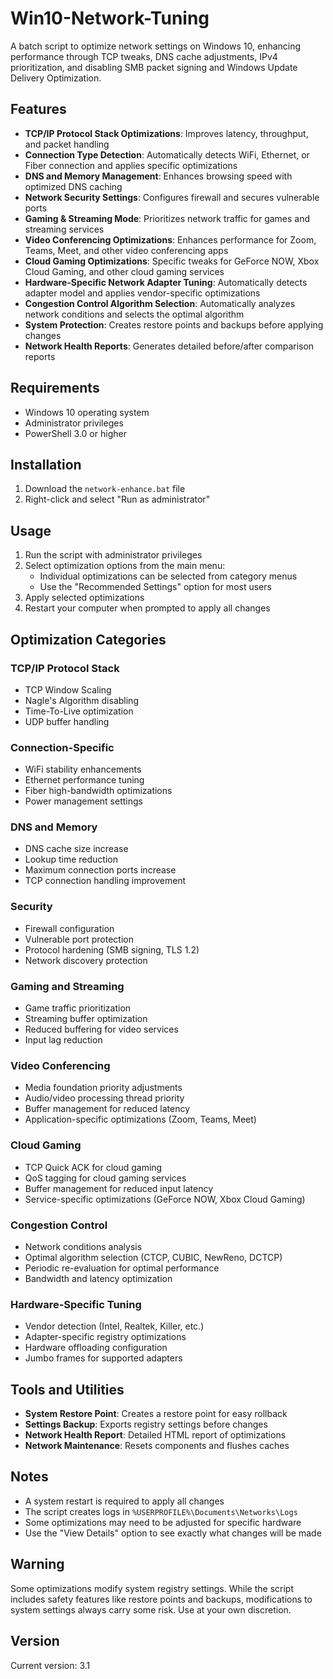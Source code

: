 # Win10-Network-Tuning

A batch script to optimize network settings on Windows 10, enhancing performance through TCP tweaks, DNS cache adjustments, IPv4 prioritization, and disabling SMB packet signing and Windows Update Delivery Optimization.

## Features

- **TCP/IP Protocol Stack Optimizations**: Improves latency, throughput, and packet handling
- **Connection Type Detection**: Automatically detects WiFi, Ethernet, or Fiber connection and applies specific optimizations
- **DNS and Memory Management**: Enhances browsing speed with optimized DNS caching
- **Network Security Settings**: Configures firewall and secures vulnerable ports
- **Gaming & Streaming Mode**: Prioritizes network traffic for games and streaming services
- **Video Conferencing Optimizations**: Enhances performance for Zoom, Teams, Meet, and other video conferencing apps
- **Cloud Gaming Optimizations**: Specific tweaks for GeForce NOW, Xbox Cloud Gaming, and other cloud gaming services
- **Hardware-Specific Network Adapter Tuning**: Automatically detects adapter model and applies vendor-specific optimizations
- **Congestion Control Algorithm Selection**: Automatically analyzes network conditions and selects the optimal algorithm
- **System Protection**: Creates restore points and backups before applying changes
- **Network Health Reports**: Generates detailed before/after comparison reports

## Requirements

- Windows 10 operating system
- Administrator privileges
- PowerShell 3.0 or higher

## Installation

1. Download the `network-enhance.bat` file
2. Right-click and select "Run as administrator"

## Usage

1. Run the script with administrator privileges
2. Select optimization options from the main menu:
   - Individual optimizations can be selected from category menus
   - Use the "Recommended Settings" option for most users
3. Apply selected optimizations
4. Restart your computer when prompted to apply all changes

## Optimization Categories

### TCP/IP Protocol Stack
- TCP Window Scaling
- Nagle's Algorithm disabling
- Time-To-Live optimization
- UDP buffer handling

### Connection-Specific
- WiFi stability enhancements
- Ethernet performance tuning
- Fiber high-bandwidth optimizations
- Power management settings

### DNS and Memory
- DNS cache size increase
- Lookup time reduction
- Maximum connection ports increase
- TCP connection handling improvement

### Security
- Firewall configuration
- Vulnerable port protection
- Protocol hardening (SMB signing, TLS 1.2)
- Network discovery protection

### Gaming and Streaming
- Game traffic prioritization
- Streaming buffer optimization
- Reduced buffering for video services
- Input lag reduction

### Video Conferencing
- Media foundation priority adjustments
- Audio/video processing thread priority
- Buffer management for reduced latency
- Application-specific optimizations (Zoom, Teams, Meet)

### Cloud Gaming
- TCP Quick ACK for cloud gaming
- QoS tagging for cloud gaming services
- Buffer management for reduced input latency
- Service-specific optimizations (GeForce NOW, Xbox Cloud Gaming)

### Congestion Control
- Network conditions analysis
- Optimal algorithm selection (CTCP, CUBIC, NewReno, DCTCP)
- Periodic re-evaluation for optimal performance
- Bandwidth and latency optimization

### Hardware-Specific Tuning
- Vendor detection (Intel, Realtek, Killer, etc.)
- Adapter-specific registry optimizations
- Hardware offloading configuration
- Jumbo frames for supported adapters

## Tools and Utilities

- **System Restore Point**: Creates a restore point for easy rollback
- **Settings Backup**: Exports registry settings before changes
- **Network Health Report**: Detailed HTML report of optimizations
- **Network Maintenance**: Resets components and flushes caches

## Notes

- A system restart is required to apply all changes
- The script creates logs in `%USERPROFILE%\Documents\Networks\Logs`
- Some optimizations may need to be adjusted for specific hardware
- Use the "View Details" option to see exactly what changes will be made

## Warning

Some optimizations modify system registry settings. While the script includes safety features like restore points and backups, modifications to system settings always carry some risk. Use at your own discretion.

## Version

Current version: 3.1
